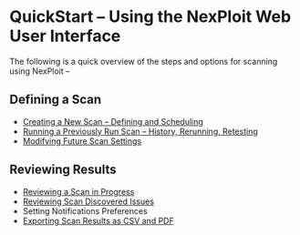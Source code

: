 # QuickStart – Using the NexPloit Web User Interface
The following is a quick overview of the steps and options for scanning using NexPloit –

## Defining a Scan
* [Creating a New Scan – Defining and Scheduling](guide/np-web-ui/scanning/creating-new-scan.md)
* [Running a Previously Run Scan – History, Rerunning, Retesting](guide/np-web-ui/scanning/reviewing-scans.md#Reviewing-Scan-History)
* [Modifying Future Scan Settings](guide/np-web-ui/scanning/modifying-future-scan-settings.md)

## Reviewing Results
* [Reviewing a Scan in Progress](guide/np-web-ui/scanning/reviewing-scan-details.md)
* [Reviewing Scan Discovered Issues](guide/np-web-ui/scanning/discovered-issues.md)
* Setting Notifications Preferences
* [Exporting Scan Results as CSV and PDF](guide/np-web-ui/scanning/exporting-scan.md)
